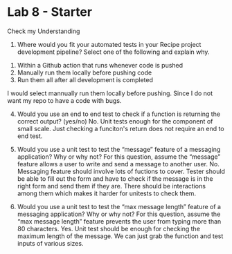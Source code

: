 # Lab 8 - Starter
Check my Understanding
1) Where would you fit your automated tests in your Recipe project development pipeline? Select one of the following and explain why.

1. Within a Github action that runs whenever code is pushed 
2. Manually run them locally before pushing code
3. Run them all after all development is completed

I would select mannually run them locally before pushing. Since I do not want my repo to have a code with bugs.

4) Would you use an end to end test to check if a function is returning the correct output? (yes/no)
   No. Unit tests enough for the component of small scale. Just checking a funciton's return does not require an end to end test.

5) Would you use a unit test to test the “message” feature of a messaging application? Why or why not? For this question, assume the “message” feature allows a user to write and send a message to another user.
    No. Messaging feature should involve lots of fuctions to cover. Tester should be able to fill out the form and have to check if the message is in the right form and send them if they are. There should be interactions among them which makes it harder for unitests to check them.

6) Would you use a unit test to test the “max message length” feature of a messaging application? Why or why not? For this question, assume the “max message length” feature prevents the user from typing more than 80 characters.
    Yes. Unit test should be enough for checking the maximum length of the message. We can just grab the function and test inputs of various sizes.